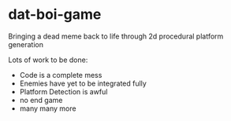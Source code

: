# dat-boi-game
Bringing a dead meme back to life through 2d procedural platform generation

Lots of work to be done:
- Code is a complete mess
- Enemies have yet to be integrated fully
- Platform Detection is awful
- no end game
- many many more
